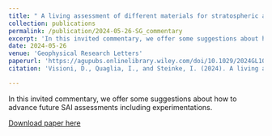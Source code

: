 ```yaml
---
title: " A living assessment of different materials for stratospheric aerosol injection?Building bridges between model world and the messiness of realit"
collection: publications
permalink: /publication/2024-05-26-SG_commentary
excerpt: 'In this invited commentary, we offer some suggestions about how to advance future SAI assessments including experimentations'
date: 2024-05-26
venue: 'Geophysical Research Letters'
paperurl: 'https://agupubs.onlinelibrary.wiley.com/doi/10.1029/2024GL108314'
citation: 'Visioni, D., Quaglia, I., and Steinke, I. (2024). A living assessment of different materials for stratospheric aerosol injection?Building bridges between model world and the messiness of reality. Geophysical Research Letters, 51, e2024GL108314. https://doi.org/10.1029/2024GL108314'

---
```

In this invited commentary, we offer some suggestions about how to advance future SAI assessments including experimentations.

[Download paper here](https://agupubs.onlinelibrary.wiley.com/doi/10.1029/2024GL108314)
